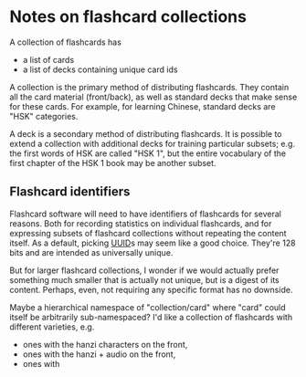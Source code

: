 # Notes on flashcard collections

A collection of flashcards has

- a list of cards
- a list of decks containing unique card ids

A collection is the primary method of distributing flashcards. They contain all the card material (front/back), as well as standard decks that make sense for these cards. For example, for learning Chinese, standard decks are "HSK" categories.

A deck is a secondary method of distributing flashcards. It is possible to extend a collection with additional decks for training particular subsets; e.g. the first words of HSK are called "HSK 1", but the entire vocabulary of the first chapter of the HSK 1 book may be another subset.

## Flashcard identifiers

Flashcard software will need to have identifiers of flashcards for several reasons. Both for recording statistics on individual flashcards, and for expressing subsets of flashcard collections without repeating the content itself. As a default, picking [UUID][uuid]s may seem like a good choice. They're 128 bits and are intended as universally unique.

But for larger flashcard collections, I wonder if we would actually prefer something much smaller that is actually not unique, but is a digest of its content. Perhaps, even, not requiring any specific format has no downside.

Maybe a hierarchical namespace of "collection/card" where "card" could itself be arbitrarily sub-namespaced? I'd like a collection of flashcards with different varieties, e.g.

- ones with the hanzi characters on the front, 
- ones with the hanzi + audio on the front,
- ones with 

[uuid]: https://en.wikipedia.org/wiki/Universally_unique_identifier
